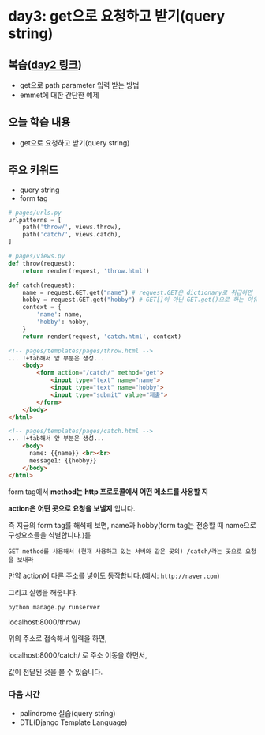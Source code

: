 # day3: get으로 요청하고 받기(query string)

## 복습([day2 링크](../day02/README.md))

- get으로 path parameter 입력 받는 방법
- emmet에 대한 간단한 예제



## 오늘 학습 내용

- get으로 요청하고 받기(query string)



## 주요 키워드

- query string
- form tag



```python
# pages/urls.py
urlpatterns = [
    path('throw/', views.throw),
    path('catch/', views.catch),
]
```



```python
# pages/views.py
def throw(request):
    return render(request, 'throw.html')

def catch(request):
    name = request.GET.get("name") # request.GET은 dictionary로 취급하면 됨
    hobby = request.GET.get("hobby") # GET[]이 아닌 GET.get()으로 하는 이유는 키가 없는 경우에 None이 돌아오기 때문.
    context = {
        'name': name,
        'hobby': hobby,
    }
    return render(request, 'catch.html', context)
```



```html
<!-- pages/templates/pages/throw.html -->
... !+tab해서 앞 부분은 생성...
    <body>
        <form action="/catch/" method="get">
            <input type="text" name="name">
            <input type="text" name="hobby">
            <input type="submit" value="제출">
        </form>
    </body>
</html>
```

```html
<!-- pages/templates/pages/catch.html -->
... !+tab해서 앞 부분은 생성...
    <body>
      name: {{name}} <br><br>
      message1: {{hobby}}
    </body>
</html>
```



form tag에서 **method는** **http 프로토콜에서 어떤 메소드를 사용할 지**

**action은** **어떤 곳으로 요청을 보낼지** 입니다.

즉 지금의 form tag를 해석해 보면, name과 hobby(form tag는 전송할 때 name으로 구성요소들을 식별합니다.)를

`GET method를 사용해서 (현재 사용하고 있는 서버와 같은 곳의) /catch/라는 곳으로 요청을 보내라`

만약 action에 다른 주소를 넣어도 동작합니다.(예시: `http://naver.com`)



그리고 실행을 해줍니다.

```python
python manage.py runserver
```

localhost:8000/throw/

위의 주소로 접속해서 입력을 하면,

localhost:8000/catch/ 로 주소 이동을 하면서,

값이 전달된 것을 볼 수 있습니다.



### 다음 시간

- palindrome 실습(query string)
- DTL(Django Template Language)